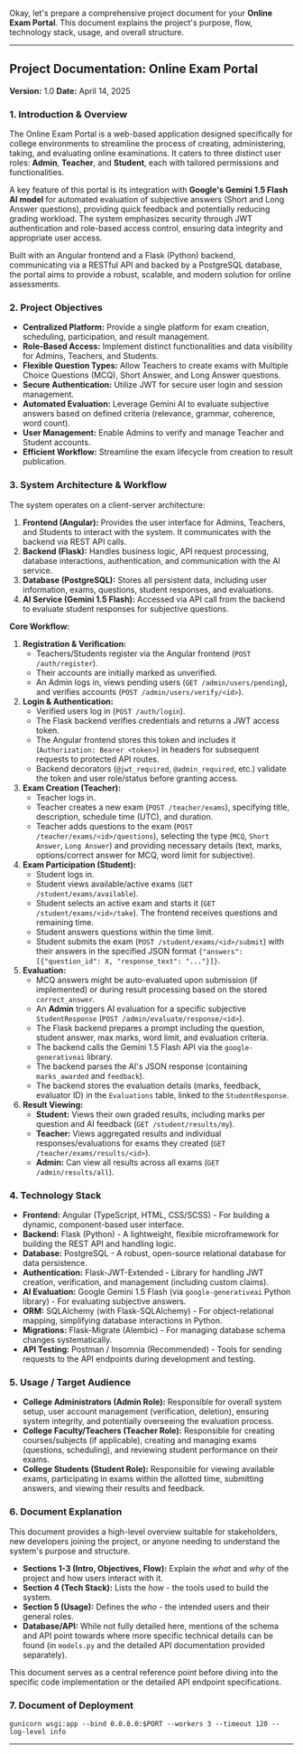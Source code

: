 Okay, let's prepare a comprehensive project document for your **Online Exam Portal**. This document explains the project's purpose, flow, technology stack, usage, and overall structure.

---

## Project Documentation: Online Exam Portal

**Version:** 1.0
**Date:** April 14, 2025

### 1. Introduction & Overview

The Online Exam Portal is a web-based application designed specifically for college environments to streamline the process of creating, administering, taking, and evaluating online examinations. It caters to three distinct user roles: **Admin**, **Teacher**, and **Student**, each with tailored permissions and functionalities.

A key feature of this portal is its integration with **Google's Gemini 1.5 Flash AI model** for automated evaluation of subjective answers (Short and Long Answer questions), providing quick feedback and potentially reducing grading workload. The system emphasizes security through JWT authentication and role-based access control, ensuring data integrity and appropriate user access.

Built with an Angular frontend and a Flask (Python) backend, communicating via a RESTful API and backed by a PostgreSQL database, the portal aims to provide a robust, scalable, and modern solution for online assessments.

### 2. Project Objectives

*   **Centralized Platform:** Provide a single platform for exam creation, scheduling, participation, and result management.
*   **Role-Based Access:** Implement distinct functionalities and data visibility for Admins, Teachers, and Students.
*   **Flexible Question Types:** Allow Teachers to create exams with Multiple Choice Questions (MCQ), Short Answer, and Long Answer questions.
*   **Secure Authentication:** Utilize JWT for secure user login and session management.
*   **Automated Evaluation:** Leverage Gemini AI to evaluate subjective answers based on defined criteria (relevance, grammar, coherence, word count).
*   **User Management:** Enable Admins to verify and manage Teacher and Student accounts.
*   **Efficient Workflow:** Streamline the exam lifecycle from creation to result publication.

### 3. System Architecture & Workflow

The system operates on a client-server architecture:

1.  **Frontend (Angular):** Provides the user interface for Admins, Teachers, and Students to interact with the system. It communicates with the backend via REST API calls.
2.  **Backend (Flask):** Handles business logic, API request processing, database interactions, authentication, and communication with the AI service.
3.  **Database (PostgreSQL):** Stores all persistent data, including user information, exams, questions, student responses, and evaluations.
4.  **AI Service (Gemini 1.5 Flash):** Accessed via API call from the backend to evaluate student responses for subjective questions.

**Core Workflow:**

1.  **Registration & Verification:**
    *   Teachers/Students register via the Angular frontend (`POST /auth/register`).
    *   Their accounts are initially marked as unverified.
    *   An Admin logs in, views pending users (`GET /admin/users/pending`), and verifies accounts (`POST /admin/users/verify/<id>`).
2.  **Login & Authentication:**
    *   Verified users log in (`POST /auth/login`).
    *   The Flask backend verifies credentials and returns a JWT access token.
    *   The Angular frontend stores this token and includes it (`Authorization: Bearer <token>`) in headers for subsequent requests to protected API routes.
    *   Backend decorators (`@jwt_required`, `@admin_required`, etc.) validate the token and user role/status before granting access.
3.  **Exam Creation (Teacher):**
    *   Teacher logs in.
    *   Teacher creates a new exam (`POST /teacher/exams`), specifying title, description, schedule time (UTC), and duration.
    *   Teacher adds questions to the exam (`POST /teacher/exams/<id>/questions`), selecting the type (`MCQ`, `Short Answer`, `Long Answer`) and providing necessary details (text, marks, options/correct answer for MCQ, word limit for subjective).
4.  **Exam Participation (Student):**
    *   Student logs in.
    *   Student views available/active exams (`GET /student/exams/available`).
    *   Student selects an active exam and starts it (`GET /student/exams/<id>/take`). The frontend receives questions and remaining time.
    *   Student answers questions within the time limit.
    *   Student submits the exam (`POST /student/exams/<id>/submit`) with their answers in the specified JSON format `{"answers": [{"question_id": X, "response_text": "..."}]}`.
5.  **Evaluation:**
    *   MCQ answers might be auto-evaluated upon submission (if implemented) or during result processing based on the stored `correct_answer`.
    *   An **Admin** triggers AI evaluation for a specific subjective `StudentResponse` (`POST /admin/evaluate/response/<id>`).
    *   The Flask backend prepares a prompt including the question, student answer, max marks, word limit, and evaluation criteria.
    *   The backend calls the Gemini 1.5 Flash API via the `google-generativeai` library.
    *   The backend parses the AI's JSON response (containing `marks_awarded` and `feedback`).
    *   The backend stores the evaluation details (marks, feedback, evaluator ID) in the `Evaluations` table, linked to the `StudentResponse`.
6.  **Result Viewing:**
    *   **Student:** Views their own graded results, including marks per question and AI feedback (`GET /student/results/my`).
    *   **Teacher:** Views aggregated results and individual responses/evaluations for exams they created (`GET /teacher/exams/results/<id>`).
    *   **Admin:** Can view all results across all exams (`GET /admin/results/all`).

### 4. Technology Stack

*   **Frontend:** Angular (TypeScript, HTML, CSS/SCSS) - For building a dynamic, component-based user interface.
*   **Backend:** Flask (Python) - A lightweight, flexible microframework for building the REST API and handling logic.
*   **Database:** PostgreSQL - A robust, open-source relational database for data persistence.
*   **Authentication:** Flask-JWT-Extended - Library for handling JWT creation, verification, and management (including custom claims).
*   **AI Evaluation:** Google Gemini 1.5 Flash (via `google-generativeai` Python library) - For evaluating subjective answers.
*   **ORM:** SQLAlchemy (with Flask-SQLAlchemy) - For object-relational mapping, simplifying database interactions in Python.
*   **Migrations:** Flask-Migrate (Alembic) - For managing database schema changes systematically.
*   **API Testing:** Postman / Insomnia (Recommended) - Tools for sending requests to the API endpoints during development and testing.

### 5. Usage / Target Audience

*   **College Administrators (Admin Role):** Responsible for overall system setup, user account management (verification, deletion), ensuring system integrity, and potentially overseeing the evaluation process.
*   **College Faculty/Teachers (Teacher Role):** Responsible for creating courses/subjects (if applicable), creating and managing exams (questions, scheduling), and reviewing student performance on their exams.
*   **College Students (Student Role):** Responsible for viewing available exams, participating in exams within the allotted time, submitting answers, and viewing their results and feedback.

### 6. Document Explanation

This document provides a high-level overview suitable for stakeholders, new developers joining the project, or anyone needing to understand the system's purpose and structure.

*   **Sections 1-3 (Intro, Objectives, Flow):** Explain the *what* and *why* of the project and how users interact with it.
*   **Section 4 (Tech Stack):** Lists the *how* - the tools used to build the system.
*   **Section 5 (Usage):** Defines the *who* - the intended users and their general roles.
*   **Database/API:** While not fully detailed here, mentions of the schema and API point towards where more specific technical details can be found (in `models.py` and the detailed API documentation provided separately).

This document serves as a central reference point before diving into the specific code implementation or the detailed API endpoint specifications.

### 7. Document of Deployment
```gunicorn wsgi:app --bind 0.0.0.0:$PORT --workers 3 --timeout 120 --log-level info```

---